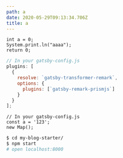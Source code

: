```yaml
---
path: a
date: 2020-05-29T09:13:34.706Z
title: a
---
```


```java{2}
int a = 0;
System.print.ln("aaaa");
return 0;
```

```javascript
// In your gatsby-config.js
plugins: [
  {
    resolve: `gatsby-transformer-remark`,
    options: {
      plugins: [`gatsby-remark-prismjs`]
    }
  }
];
```

```javascript{1,4-6}
// In your gatsby-config.js
const a = '123';
new Map();
```

```sh
$ cd my-blog-starter/
$ npm start
# open localhost:8000
```
